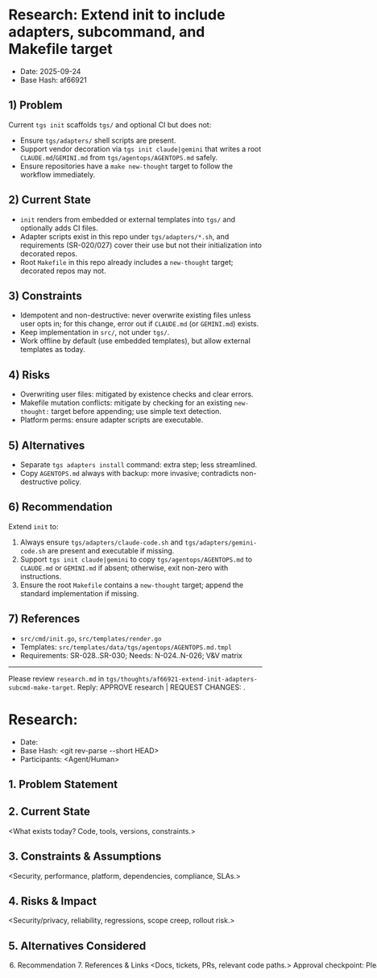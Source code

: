 # Research: Extend init to include adapters, subcommand, and Makefile target

- Date: 2025-09-24
- Base Hash: af66921

## 1) Problem
Current `tgs init` scaffolds `tgs/` and optional CI but does not:
- Ensure `tgs/adapters/` shell scripts are present.
- Support vendor decoration via `tgs init claude|gemini` that writes a root `CLAUDE.md`/`GEMINI.md` from `tgs/agentops/AGENTOPS.md` safely.
- Ensure repositories have a `make new-thought` target to follow the workflow immediately.

## 2) Current State
- `init` renders from embedded or external templates into `tgs/` and optionally adds CI files.
- Adapter scripts exist in this repo under `tgs/adapters/*.sh`, and requirements (SR-020/027) cover their use but not their initialization into decorated repos.
- Root `Makefile` in this repo already includes a `new-thought` target; decorated repos may not.

## 3) Constraints
- Idempotent and non-destructive: never overwrite existing files unless user opts in; for this change, error out if `CLAUDE.md` (or `GEMINI.md`) exists.
- Keep implementation in `src/`, not under `tgs/`.
- Work offline by default (use embedded templates), but allow external templates as today.

## 4) Risks
- Overwriting user files: mitigated by existence checks and clear errors.
- Makefile mutation conflicts: mitigate by checking for an existing `new-thought:` target before appending; use simple text detection.
- Platform perms: ensure adapter scripts are executable.

## 5) Alternatives
- Separate `tgs adapters install` command: extra step; less streamlined.
- Copy `AGENTOPS.md` always with backup: more invasive; contradicts non-destructive policy.

## 6) Recommendation
Extend `init` to:
1. Always ensure `tgs/adapters/claude-code.sh` and `tgs/adapters/gemini-code.sh` are present and executable if missing.
2. Support `tgs init claude|gemini` to copy `tgs/agentops/AGENTOPS.md` to `CLAUDE.md` or `GEMINI.md` if absent; otherwise, exit non-zero with instructions.
3. Ensure the root `Makefile` contains a `new-thought` target; append the standard implementation if missing.

## 7) References
- `src/cmd/init.go`, `src/templates/render.go`
- Templates: `src/templates/data/tgs/agentops/AGENTOPS.md.tmpl`
- Requirements: SR-028..SR-030; Needs: N-024..N-026; V&V matrix

---
Please review `research.md` in `tgs/thoughts/af66921-extend-init-adapters-subcmd-make-target`. Reply: APPROVE research | REQUEST CHANGES: <notes>.
# Research: <Short Title>

- Date: <YYYY-MM-DD>
- Base Hash: <git rev-parse --short HEAD>
- Participants: <Agent/Human>

## 1. Problem Statement
<Clear description of the task and desired outcomes.>

## 2. Current State
<What exists today? Code, tools, versions, constraints.>

## 3. Constraints & Assumptions
<Security, performance, platform, dependencies, compliance, SLAs.>

## 4. Risks & Impact
<Security/privacy, reliability, regressions, scope creep, rollout risk.>

## 5. Alternatives Considered
<Option A, B, C with pros/cons.>

## 6. Recommendation
<Preferred approach and rationale.>

## 7. References & Links
<Docs, tickets, PRs, relevant code paths.>

---
Approval checkpoint: Please review this research and reply one of:
- APPROVE research
- REQUEST CHANGES: <notes>
